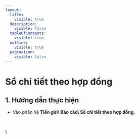```yaml
---
layout:
  title:
    visible: true
  description:
    visible: false
  tableOfContents:
    visible: true
  outline:
    visible: true
  pagination:
    visible: false
---
```


# Sổ chi tiết theo hợp đồng

## 1.      Hướng dẫn thực hiện

* Vào phân hệ **Tiền gửi\ Báo cáo\ Sổ chi tiết theo hợp đồng**.

<figure><img src="../.gitbook/assets/sb_13 (3).png" alt=""><figcaption></figcaption></figure>



\
\
